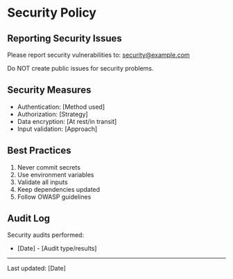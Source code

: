 # Security Policy

## Reporting Security Issues

Please report security vulnerabilities to: security@example.com

Do NOT create public issues for security problems.

## Security Measures

- Authentication: [Method used]
- Authorization: [Strategy]
- Data encryption: [At rest/in transit]
- Input validation: [Approach]

## Best Practices

1. Never commit secrets
2. Use environment variables
3. Validate all inputs
4. Keep dependencies updated
5. Follow OWASP guidelines

## Audit Log

Security audits performed:
- [Date] - [Audit type/results]

---
Last updated: [Date]